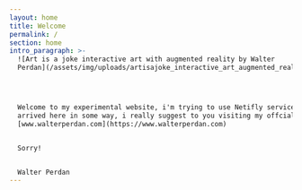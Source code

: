 ```yaml
---
layout: home
title: Welcome
permalink: /
section: home
intro_paragraph: >-
  ![Art is a joke interactive art with augmented reality by Walter
  Perdan](/assets/img/uploads/artisajoke_interactive_art_augmented_reality_walter_perdan.jpg =600x430)




  Welcome to my experimental website, i'm trying to use Netifly services. If you
  arrived here in some way, i really suggest to you visiting my offcial website
  [www.walterperdan.com](https://www.walterperdan.com)


  Sorry!


  Walter Perdan
---
```

